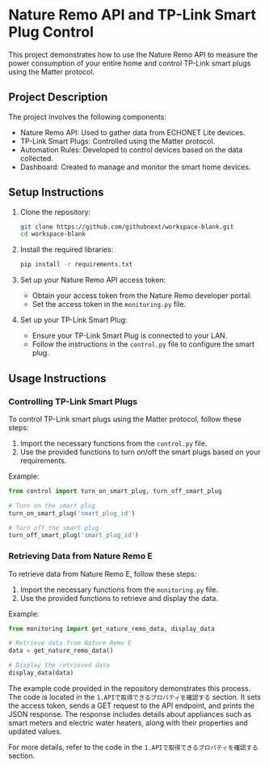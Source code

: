 # Nature Remo API and TP-Link Smart Plug Control

This project demonstrates how to use the Nature Remo API to measure the power consumption of your entire home and control TP-Link smart plugs using the Matter protocol.

## Project Description

The project involves the following components:
- Nature Remo API: Used to gather data from ECHONET Lite devices.
- TP-Link Smart Plugs: Controlled using the Matter protocol.
- Automation Rules: Developed to control devices based on the data collected.
- Dashboard: Created to manage and monitor the smart home devices.

## Setup Instructions

1. Clone the repository:
   ```sh
   git clone https://github.com/githubnext/workspace-blank.git
   cd workspace-blank
   ```

2. Install the required libraries:
   ```sh
   pip install -r requirements.txt
   ```

3. Set up your Nature Remo API access token:
   - Obtain your access token from the Nature Remo developer portal.
   - Set the access token in the `monitoring.py` file.

4. Set up your TP-Link Smart Plug:
   - Ensure your TP-Link Smart Plug is connected to your LAN.
   - Follow the instructions in the `control.py` file to configure the smart plug.

## Usage Instructions

### Controlling TP-Link Smart Plugs

To control TP-Link smart plugs using the Matter protocol, follow these steps:

1. Import the necessary functions from the `control.py` file.
2. Use the provided functions to turn on/off the smart plugs based on your requirements.

Example:
```python
from control import turn_on_smart_plug, turn_off_smart_plug

# Turn on the smart plug
turn_on_smart_plug('smart_plug_id')

# Turn off the smart plug
turn_off_smart_plug('smart_plug_id')
```

### Retrieving Data from Nature Remo E

To retrieve data from Nature Remo E, follow these steps:

1. Import the necessary functions from the `monitoring.py` file.
2. Use the provided functions to retrieve and display the data.

Example:
```python
from monitoring import get_nature_remo_data, display_data

# Retrieve data from Nature Remo E
data = get_nature_remo_data()

# Display the retrieved data
display_data(data)
```

The example code provided in the repository demonstrates this process. The code is located in the `1.APIで取得できるプロパティを確認する` section. It sets the access token, sends a GET request to the API endpoint, and prints the JSON response. The response includes details about appliances such as smart meters and electric water heaters, along with their properties and updated values.

For more details, refer to the code in the `1.APIで取得できるプロパティを確認する` section.
